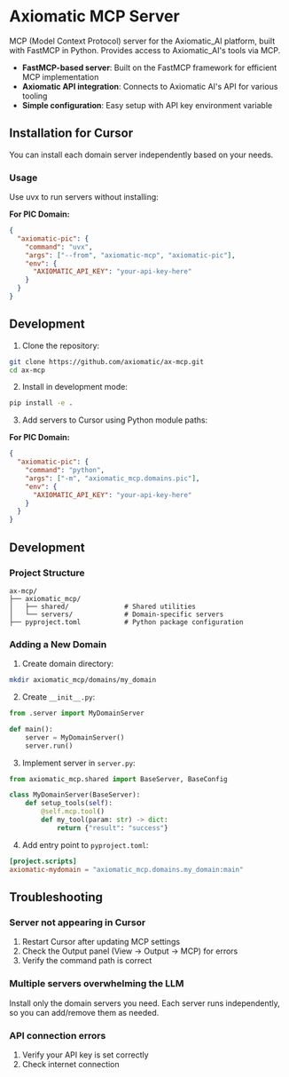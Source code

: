 # Axiomatic MCP Server

MCP (Model Context Protocol) server for the Axiomatic_AI platform, built with FastMCP in Python. Provides access to Axiomatic_AI's tools via MCP.

- **FastMCP-based server**: Built on the FastMCP framework for efficient MCP implementation
- **Axiomatic API integration**: Connects to Axiomatic AI's API for various tooling
- **Simple configuration**: Easy setup with API key environment variable

## Installation for Cursor

You can install each domain server independently based on your needs.

### Usage

Use uvx to run servers without installing:

**For PIC Domain:**
```json
{
  "axiomatic-pic": {
    "command": "uvx",
    "args": ["--from", "axiomatic-mcp", "axiomatic-pic"],
    "env": {
      "AXIOMATIC_API_KEY": "your-api-key-here"
    }
  }
}
```


## Development

1. Clone the repository:
```bash
git clone https://github.com/axiomatic/ax-mcp.git
cd ax-mcp
```

2. Install in development mode:
```bash
pip install -e .
```

3. Add servers to Cursor using Python module paths:

**For PIC Domain:**
```json
{
  "axiomatic-pic": {
    "command": "python",
    "args": ["-m", "axiomatic_mcp.domains.pic"],
    "env": {
      "AXIOMATIC_API_KEY": "your-api-key-here"
    }
  }
}
```


## Development

### Project Structure

```
ax-mcp/
├── axiomatic_mcp/
│   ├── shared/              # Shared utilities
│   └── servers/             # Domain-specific servers
├── pyproject.toml           # Python package configuration
```

### Adding a New Domain

1. Create domain directory:
```bash
mkdir axiomatic_mcp/domains/my_domain
```

2. Create `__init__.py`:
```python
from .server import MyDomainServer

def main():
    server = MyDomainServer()
    server.run()
```

3. Implement server in `server.py`:
```python
from axiomatic_mcp.shared import BaseServer, BaseConfig

class MyDomainServer(BaseServer):
    def setup_tools(self):
        @self.mcp.tool()
        def my_tool(param: str) -> dict:
            return {"result": "success"}
```

4. Add entry point to `pyproject.toml`:
```toml
[project.scripts]
axiomatic-mydomain = "axiomatic_mcp.domains.my_domain:main"
```

## Troubleshooting

### Server not appearing in Cursor

1. Restart Cursor after updating MCP settings
2. Check the Output panel (View → Output → MCP) for errors
3. Verify the command path is correct

### Multiple servers overwhelming the LLM

Install only the domain servers you need. Each server runs independently, so you can add/remove them as needed.

### API connection errors

1. Verify your API key is set correctly
2. Check internet connection
